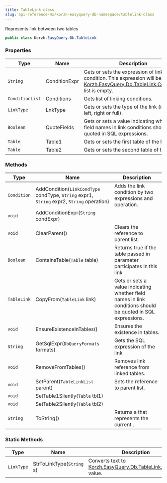 ```yaml
---
title: TableLink class
slug: api-reference-4x/korzh-easyquery-db-namespace/tablelink-class
---
```


Represents link between two tables
```csharp
public class Korzh.EasyQuery.Db.TableLink

```

### Properties

| Type | Name | Description | 
| --- | --- | --- | 
| `String` | ConditionExpr | Gets or sets the expression of link condition.  This expression will be used if [Korzh.EasyQuery.Db.TableLink.Conditions](//easyquery/docs/api-reference-4x/korzh-easyquery-db-namespace/tablelink-class) list is empty. | 
| `ConditionList` | Conditions | Gets list of linking conditions. | 
| `LinkType` | LnkType | Gets or sets the type of the link (inner, left, right or full). | 
| `Boolean` | QuoteFields | Gets or sets a value indicating whether field names in link conditions should be quoted in SQL expressions. | 
| `Table` | Table1 | Gets or sets the first table of the link. | 
| `Table` | Table2 | Gets or sets the second table of the link. | 


### Methods

| Type | Name | Description | 
| --- | --- | --- | 
| `Condition` | AddCondition(`LinkCondType` condType, `String` expr1, `String` expr2, `String` operation) | Adds the link condition by two expressions and operation. | 
| `void` | AddConditionExpr(`String` condExpr) |  | 
| `void` | ClearParent() | Clears the reference to parent list. | 
| `Boolean` | ContainsTable(`Table` table) | Returns true if the table passed in parameter participates in this link | 
| `TableLink` | CopyFrom(`TableLink` link) | Gets or sets a value indicating whether field names in link conditions should be quoted in SQL expressions. | 
| `void` | EnsureExistenceInTables() | Ensures the existence in tables. | 
| `String` | GetSqlExpr(`DbQueryFormats` formats) | Gets the SQL expression of the link | 
| `void` | RemoveFromTables() | Removes link reference from linked tables. | 
| `void` | SetParent(`TableLinkList` parent) | Sets the reference to parent list. | 
| `void` | SetTable1Silently(`Table` tbl1) |  | 
| `void` | SetTable2Silently(`Table` tbl2) |  | 
| `String` | ToString() | Returns a <see cref="T:System.String"></see> that represents the current <see cref="T:System.Object"></see>. | 


### Static Methods

| Type | Name | Description | 
| --- | --- | --- | 
| `LinkType` | StrToLinkType(`String` s) | Converts text to [Korzh.EasyQuery.Db.TableLink.LinkType](//easyquery/docs/api-reference-4x/korzh-easyquery-db-namespace/tablelink-class) value. |